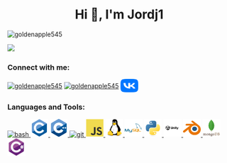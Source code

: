 <h1 align="center">Hi 👋, I'm Jordj1</h1>
<p align="left"> <img src="https://komarev.com/ghpvc/?username=goldenapple545&label=Profile%20views&color=0eb44d&style=flat" alt="goldenapple545" /> </p>
<p align="left"><img src="https://www.codewars.com/users/Jordj1/badges/micro" /></p>

<h3 align="left">Connect with me:</h3>
<p align="left">
<a href="https://t.me/Jordj1" target="blank"><img align="center" src="https://upload.wikimedia.org/wikipedia/commons/8/83/Telegram_2019_Logo.svg" alt="goldenapple545" height="30" width="40" /></a>
<a href="https://discord.gg/5rYbmQPJ" target="blank"><img align="center" src="https://raw.githubusercontent.com/rahuldkjain/github-profile-readme-generator/master/src/images/icons/Social/discord.svg" alt="goldenapple545" height="30" width="40" /></a>
<a href="https://vk.com/jordj1" target="blank"><img align="center" src="https://raw.githubusercontent.com/goldenapple545/goldenapple545/main/img/VK_Compact_Logo.svg" alt="goldenapple545" height="30" width="40" /></a>
</p>

<h3 align="left">Languages and Tools:</h3>
<p align="left">
<a href="https://www.gnu.org/software/bash/" target="_blank" rel="noreferrer"> <img src="https://www.vectorlogo.zone/logos/gnu_bash/gnu_bash-icon.svg" alt="bash" width="40" height="40"/> </a> 
<a href="https://www.cprogramming.com/" target="_blank" rel="noreferrer"> <img src="https://raw.githubusercontent.com/devicons/devicon/master/icons/c/c-original.svg" alt="c" width="40" height="40"/> </a> 
<a href="https://www.w3schools.com/cpp/" target="_blank" rel="noreferrer"> <img src="https://raw.githubusercontent.com/devicons/devicon/master/icons/cplusplus/cplusplus-original.svg" alt="cplusplus" width="40" height="40"/> </a> 
<a href="https://git-scm.com/" target="_blank" rel="noreferrer"> <img src="https://www.vectorlogo.zone/logos/git-scm/git-scm-icon.svg" alt="git" width="40" height="40"/> </a> 
<a href="https://developer.mozilla.org/en-US/docs/Web/JavaScript" target="_blank" rel="noreferrer"> <img src="https://raw.githubusercontent.com/devicons/devicon/master/icons/javascript/javascript-original.svg" alt="javascript" width="40" height="40"/> </a> 
<a href="https://www.linux.org/" target="_blank" rel="noreferrer"> <img src="https://raw.githubusercontent.com/devicons/devicon/master/icons/linux/linux-original.svg" alt="linux" width="40" height="40"/> </a> 
<a href="https://www.mysql.com/" target="_blank" rel="noreferrer"> <img src="https://raw.githubusercontent.com/devicons/devicon/master/icons/mysql/mysql-original-wordmark.svg" alt="mysql" width="40" height="40"/> </a> 
<a href="https://www.python.org" target="_blank" rel="noreferrer"> <img src="https://raw.githubusercontent.com/devicons/devicon/master/icons/python/python-original.svg" alt="python" width="40" height="40"/> </a>
<a href="https://unity.com/ru" target="_blank" rel="noreferrer"> <img src="https://github.com/devicons/devicon/blob/master/icons/unity/unity-original-wordmark.svg" alt="Unity" width="40" height="40"/> </a>
<a href="https://www.blender.org/" target="_blank" rel="noreferrer"> <img src="https://github.com/devicons/devicon/blob/master/icons/blender/blender-original.svg" alt="Blender" width="40" height="40"/> </a>
<a href="https://www.mongodb.com/" target="_blank" rel="noreferrer"> <img src="https://github.com/devicons/devicon/blob/master/icons/mongodb/mongodb-original-wordmark.svg" alt="python" width="40" height="40"/> </a>
<a href="https://learn.microsoft.com/ru-ru/dotnet/csharp/" target="_blank" rel="noreferrer"> <img src="https://github.com/devicons/devicon/blob/master/icons/csharp/csharp-original.svg" alt="С#" width="40" height="40"/> </a>
</p>
